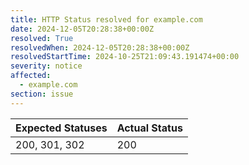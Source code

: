 ```yaml
---
title: HTTP Status resolved for example.com
date: 2024-12-05T20:28:38+00:00Z
resolved: True
resolvedWhen: 2024-12-05T20:28:38+00:00Z
resolvedStartTime: 2024-10-25T21:09:43.191474+00:00
severity: notice
affected:
  - example.com
section: issue
---
```


| Expected Statuses | Actual Status  |
|-------------------|----------------|
| 200, 301, 302 | 200 |
